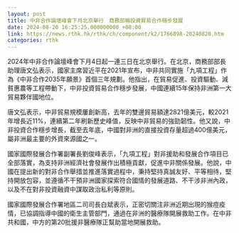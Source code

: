 ```yaml
---
layout: post
title: 中非合作論壇峰會下月北京舉行　商務部稱投資貿易合作穩步發展
date: 2024-08-20 16:25:25.000000000 +08:00
link: https://news.rthk.hk/rthk/ch/component/k2/1766898-20240820.htm
categories: rthk
---
```


2024年中非合作論壇峰會下月4日起一連三日在北京舉行。在北京，商務部部長助理唐文弘表示，國家主席習近平在2021年宣布，中非共同實施「九項工程」作為《中非合作2035年願景》首個三年規劃。他指出，在貿易促進、投資驅動、減貧惠農等工程帶動下，中非投資貿易合作穩步發展，中國連續15年保持非洲第一大貿易夥伴國地位。

唐文弘表示，中非貿易規模屢創新高，去年的雙邊貿易額達2821億美元，較2021年增長近11%，連續第二年刷新歷史峰值，反映中非貿易的強勁韌性。他又說，中非投資合作穩步增長，截至去年底，中國對非洲的直接投資存量超過400億美元，屬非洲最主要的外資來源國之一。

國家國際發展合作署副署長劉俊峰表示，「九項工程」對非援助和發展合作項目已全部落實，為支持非洲經濟社會發展作出積極貢獻，促進中非關係發展。他說，中國在提出新的對非合作舉措並推進落實過程中，秉持堅持真誠友好、平等相待，堅持開放包容，並遵循不干預非洲國家探索符合國情的發展道路、不干涉非洲內政，以及不在對非投資融資中謀取政治私利等原則。

國家國際發展合作署地區二司司長白斌表示，正密切關注非洲近期出現的猴痘疫情，已協調指導中國的衛生主管部門，通過在非洲的醫療隊開展救助工作。在中非共和國，中方的第20批援非醫療隊正幫助當地開展救助。

